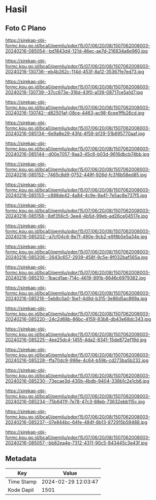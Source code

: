 # Hasil

## Foto C Plano

https://sirekap-obj-formc.kpu.go.id/bca0/pemilu/pdpr/15/07/06/20/08/1507062008003-20240216-085054--bd1843d4-121d-46ec-ae7d-216834a6e960.jpg

https://sirekap-obj-formc.kpu.go.id/bca0/pemilu/pdpr/15/07/06/20/08/1507062008003-20240216-130736--eb4b262c-114d-453f-8a12-35367fe7ed73.jpg

https://sirekap-obj-formc.kpu.go.id/bca0/pemilu/pdpr/15/07/06/20/08/1507062008003-20240216-130739--37cc673e-316d-43f0-a139-08717ce5a1d7.jpg

https://sirekap-obj-formc.kpu.go.id/bca0/pemilu/pdpr/15/07/06/20/08/1507062008003-20240216-130742--d82501af-08ce-4463-ac98-6cee1ffb26cd.jpg

https://sirekap-obj-formc.kpu.go.id/bca0/pemilu/pdpr/15/07/06/20/08/1507062008003-20240216-085134--6e9a8e29-43fd-4f59-bf29-51b695770aaf.jpg

https://sirekap-obj-formc.kpu.go.id/bca0/pemilu/pdpr/15/07/06/20/08/1507062008003-20240216-085144--d00e7057-9aa3-45c6-b03d-9616dbcb74bb.jpg

https://sirekap-obj-formc.kpu.go.id/bca0/pemilu/pdpr/15/07/06/20/08/1507062008003-20240216-085152--7465c8d9-0752-449f-926d-fc316b58ed85.jpg

https://sirekap-obj-formc.kpu.go.id/bca0/pemilu/pdpr/15/07/06/20/08/1507062008003-20240216-085153--c888de42-4a84-4c9e-9a41-7e5ac8e737f5.jpg

https://sirekap-obj-formc.kpu.go.id/bca0/pemilu/pdpr/15/07/06/20/08/1507062008003-20240216-085158--8df356c5-3ee4-4b5d-99eb-ad26ce04517e.jpg

https://sirekap-obj-formc.kpu.go.id/bca0/pemilu/pdpr/15/07/06/20/08/1507062008003-20240216-085202--a7cf04c6-8e7f-490e-9cb2-e9f8b5e5a34e.jpg

https://sirekap-obj-formc.kpu.go.id/bca0/pemilu/pdpr/15/07/06/20/08/1507062008003-20240216-085206--2643c657-2939-458f-9c5e-9f032baf565a.jpg

https://sirekap-obj-formc.kpu.go.id/bca0/pemilu/pdpr/15/07/06/20/08/1507062008003-20240216-085210--1bacd1ae-714c-4619-891b-6646c6979382.jpg

https://sirekap-obj-formc.kpu.go.id/bca0/pemilu/pdpr/15/07/06/20/08/1507062008003-20240216-085216--5eb8c0a0-1be1-4d9d-b315-3e86d5ac869a.jpg

https://sirekap-obj-formc.kpu.go.id/bca0/pemilu/pdpr/15/07/06/20/08/1507062008003-20240216-085220--24c2d68b-86bc-4159-83b8-db43e68dc343.jpg

https://sirekap-obj-formc.kpu.go.id/bca0/pemilu/pdpr/15/07/06/20/08/1507062008003-20240216-085225--4ee25dc4-1455-4da2-8341-15de872ef19d.jpg

https://sirekap-obj-formc.kpu.go.id/bca0/pemilu/pdpr/15/07/06/20/08/1507062008003-20240216-085228--ffa70dc9-996e-4c64-b59b-cd273ba5b232.jpg

https://sirekap-obj-formc.kpu.go.id/bca0/pemilu/pdpr/15/07/06/20/08/1507062008003-20240216-085230--73ecae3d-430b-4bdb-9404-338b1c2e1cb6.jpg

https://sirekap-obj-formc.kpu.go.id/bca0/pemilu/pdpr/15/07/06/20/08/1507062008003-20240216-085234--75b6411f-7e78-47c3-88eb-73632ebb115c.jpg

https://sirekap-obj-formc.kpu.go.id/bca0/pemilu/pdpr/15/07/06/20/08/1507062008003-20240216-085237--07e844bc-64fe-484f-8b13-872915b59488.jpg

https://sirekap-obj-formc.kpu.go.id/bca0/pemilu/pdpr/15/07/06/20/08/1507062008003-20240216-085057--bb82ea4e-7312-4311-90c5-843445c3e43f.jpg


## Metadata

| Key        | Value               |
| ---------- | ------------------- |
| Time Stamp | 2024-02-29 12:03:47 |
| Kode Dapil | 1501                |



